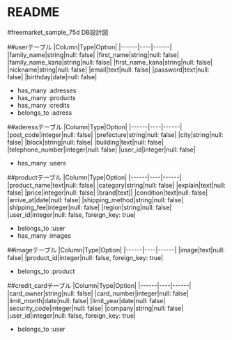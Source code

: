 # README

#freemarket_sample_75d DB設計図

##userテーブル
|Column|Type|Option|
|------|----|------|
|family_name|string|null: false|
|first_name|string|null: false|
|family_name_kana|string|null: false|
|first_name_kana|string|null: false|
|nickname|string|null: false|
|email|text|null: false|
|password|text|null: false|
|birthday|date|null: false|
- has_many :adresses
- has_many :products
- has_many :credits
- belongs_to :adress

##aderessテーブル
|Column|Type|Option|
|------|----|------|
|post_code|integer|null: false|
|prefecture|string|null: false|
|city|string|null: false|
|block|string|null: false|
|building|text|null: false|
|telephone_number|integer|null: false|
|user_id|integer|null: false|
- has_many :users

##productテーブル
|Column|Type|Option|
|------|----|------|
|product_name|text|null: false|
|category|string|null: false|
|explain|text|null: false|
|price|integer|null: false|
|brand|text||
|condition|text|null: false|
|arrive_at|date|null: false|
|shipping_method|string|null: false|
|shipping_fee|integer|null: false|
|region|string|null: false|
|user_id|integer|null: false, foreign_key: true|
- belongs_to :user
- has_many :images


##imageテーブル
|Column|Type|Option|
|------|----|------|
|image|text|null: false|
|product_id|integer|null: false, foreign_key: true|
- belongs_to :product

##credit_cardテーブル
|Column|Type|Option|
|------|----|------|  
|card_owner|string|null: false|
|card_number|integer|null: false|
|limit_month|date|null: false|
|limit_year|date|null: false|
|security_code|integer|null: false|
|company|string|null: false|
|user_id|integer|null: false, foreign_key: true|
- belongs_to :user





